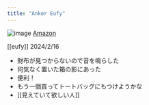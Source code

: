 ```yaml
---
title: "Anker Eufy"
---
```


![image](https://gyazo.com/fffd5fd1bbd1a37542adbd7e211b4c74/thumb/1000)
[Amazon](https://amzn.to/3PEzMls)

[[eufy]]
2024/2/16
- 財布が見つからないので音を鳴らした
- 何気なく置いた箱の影にあった
- 便利！
- もう一個買ってトートバッグにもつけようかな
- [[見えていて欲しい人]]
